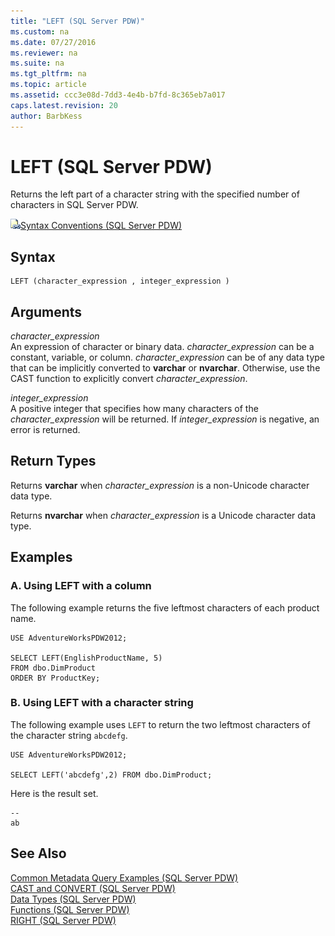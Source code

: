 ```yaml
---
title: "LEFT (SQL Server PDW)"
ms.custom: na
ms.date: 07/27/2016
ms.reviewer: na
ms.suite: na
ms.tgt_pltfrm: na
ms.topic: article
ms.assetid: ccc3e08d-7dd3-4e4b-b7fd-8c365eb7a017
caps.latest.revision: 20
author: BarbKess
---
```

# LEFT (SQL Server PDW)
Returns the left part of a character string with the specified number of characters in SQL Server PDW.  
  
![Topic link icon](../sqlpdw/media/Topic_Link.gif "Topic_Link")[Syntax Conventions &#40;SQL Server PDW&#41;](../sqlpdw/syntax-conventions-sql-server-pdw.md)  
  
## Syntax  
  
```  
LEFT (character_expression , integer_expression )  
```  
  
## Arguments  
*character_expression*  
An expression of character or binary data. *character_expression* can be a constant, variable, or column. *character_expression* can be of any data type that can be implicitly converted to **varchar** or **nvarchar**. Otherwise, use the CAST function to explicitly convert *character_expression*.  
  
*integer_expression*  
A positive integer that specifies how many characters of the *character_expression* will be returned. If *integer_expression* is negative, an error is returned.  
  
## Return Types  
Returns **varchar** when *character_expression* is a non-Unicode character data type.  
  
Returns **nvarchar** when *character_expression* is a Unicode character data type.  
  
## Examples  
  
### A. Using LEFT with a column  
The following example returns the five leftmost characters of each product name.  
  
```  
USE AdventureWorksPDW2012;  
  
SELECT LEFT(EnglishProductName, 5)   
FROM dbo.DimProduct  
ORDER BY ProductKey;  
```  
  
### B. Using LEFT with a character string  
The following example uses `LEFT` to return the two leftmost characters of the character string `abcdefg`.  
  
```  
USE AdventureWorksPDW2012;  
  
SELECT LEFT('abcdefg',2) FROM dbo.DimProduct;  
```  
  
Here is the result set.  
  
```  
--   
ab  
```  
  
## See Also  
[Common Metadata Query Examples &#40;SQL Server PDW&#41;](../sqlpdw/common-metadata-query-examples-sql-server-pdw.md)  
[CAST and CONVERT &#40;SQL Server PDW&#41;](../sqlpdw/cast-and-convert-sql-server-pdw.md)  
[Data Types &#40;SQL Server PDW&#41;](../sqlpdw/data-types-sql-server-pdw.md)  
[Functions &#40;SQL Server PDW&#41;](../sqlpdw/functions-sql-server-pdw.md)  
[RIGHT &#40;SQL Server PDW&#41;](../sqlpdw/right-sql-server-pdw.md)  
  
